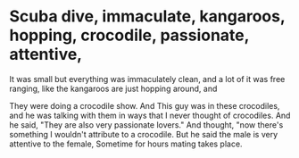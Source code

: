 # Scuba dive, immaculate, kangaroos, hopping, crocodile, passionate, attentive,
It was small but everything was immaculately clean, and a lot of it was free ranging, like the kangaroos are just hopping around, and

They were doing a crocodile show. And This guy was in these crocodiles, and he was talking with them in ways that I never thought of crocodiles.
And he said, "They are also very passionate lovers."
And thought, "now there's something I wouldn't attribute to a crocodile.
But he said the male is very attentive to the female,
Sometime for hours mating takes place.
